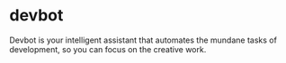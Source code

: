 # devbot
Devbot is your intelligent assistant that automates the mundane tasks of development, so you can focus on the creative work. 

